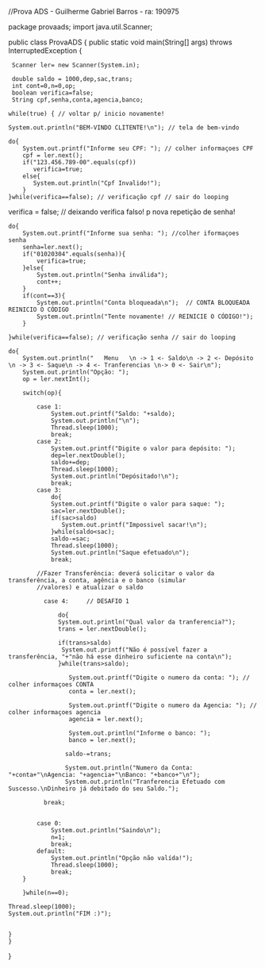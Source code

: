 //Prova ADS - Guilherme Gabriel Barros - ra: 190975

package provaads; import java.util.Scanner;

public class ProvaADS { public static void main(String[] args) throws InterruptedException {

     Scanner ler= new Scanner(System.in);
     
     double saldo = 1000,dep,sac,trans;
     int cont=0,n=0,op;
     boolean verifica=false;
     String cpf,senha,conta,agencia,banco; 
    
    while(true) { // voltar p/ inicio novamente!
        
    System.out.println("BEM-VINDO CLITENTE!\n"); // tela de bem-vindo
     
    do{
        System.out.printf("Informe seu CPF: "); // colher informaçoes CPF
        cpf = ler.next();
        if("123.456.789-00".equals(cpf))
           verifica=true;
        else{  
           System.out.println("Cpf Invalido!");
        }
    }while(verifica==false); // verificação cpf // sair do looping
    
   verifica = false;   // deixando verifica falso! p nova repetição de senha!
     
    do{
        System.out.printf("Informe sua senha: "); //colher iformaçoes senha
        senha=ler.next();
        if("01020304".equals(senha)){
            verifica=true;
        }else{
            System.out.println("Senha inválida");
            cont++;
        }
        if(cont==3){
            System.out.println("Conta bloqueada\n");  // CONTA BLOQUEADA REINICIO O CÓDIGO
            System.out.println("Tente novamente! // REINICIE O CÓDIGO!");
        }
                 
    }while(verifica==false); // verificação senha // sair do looping
    
    do{
        System.out.println("   Menu   \n -> 1 <- Saldo\n -> 2 <- Depósito \n -> 3 <- Saque\n -> 4 <- Tranferencias \n-> 0 <- Sair\n");
        System.out.println("Opção: ");
        op = ler.nextInt();
        
        switch(op){
            
            case 1:
                System.out.printf("Saldo: "+saldo);
                System.out.println("\n");
                Thread.sleep(1000);
                break;
            case 2:
                System.out.printf("Digite o valor para depósito: ");
                dep=ler.nextDouble();
                saldo+=dep;
                Thread.sleep(1000);
                System.out.println("Depósitado!\n");
                break;
            case 3:
                do{
                System.out.printf("Digite o valor para saque: ");
                sac=ler.nextDouble();
                if(sac>saldo)
                   System.out.printf("Impossivel sacar!\n");
                }while(saldo<sac);
                saldo-=sac;
                Thread.sleep(1000);
                System.out.println("Saque efetuado\n");
                break;
                
            //Fazer Transferência: deverá solicitar o valor da transferência, a conta, agência e o banco (simular
            //valores) e atualizar o saldo    
                
              case 4:     // DESAFIO 1
                
                  do{
                  System.out.println("Qual valor da tranferencia?");
                  trans = ler.nextDouble();
                  
                  if(trans>saldo)
                   System.out.printf("Não é possível fazer a transferência, "+"não há esse dinheiro suficiente na conta\n");
                  }while(trans>saldo);

                     System.out.printf("Digite o numero da conta: "); // colher informaçoes CONTA
                     conta = ler.next();

                     System.out.printf("Digite o numero da Agencia: "); // colher informaçoes agencia
                     agencia = ler.next();
                     
                     System.out.println("Informe o banco: ");
                     banco = ler.next();
                     
                    saldo-=trans; 
                    
                    System.out.println("Numero da Conta: "+conta+"\nAgencia: "+agencia+"\nBanco: "+banco+"\n");
                    System.out.println("Tranferencia Efetuado com Suscesso.\nDinheiro já debitado do seu Saldo.");
     
              break;    
                
                
            case 0:
                System.out.println("Saindo\n");
                n=1;
                break;
            default:
                System.out.println("Opção não valída!");
                Thread.sleep(1000);
                break;
        }
        
        }while(n==0);
    
    Thread.sleep(1000);
    System.out.println("FIM :)"); 
    
    
    }
    } 
}




